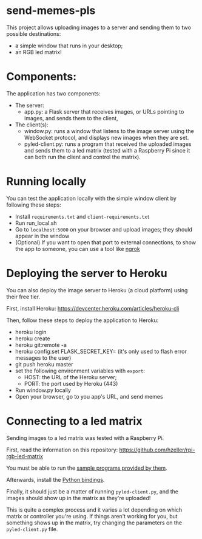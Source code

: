 # send-memes-pls

This project allows uploading images to a server and sending them to two possible destinations:

* a simple window that runs in your desktop;
* an RGB led matrix!

# Components:

The application has two components:

* The server:
  * app.py: a Flask server that receives images, or URLs pointing to images, and sends them to the client, 
* The client(s): 
  * window.py: runs a window that listens to the image server using the WebSocket protocol, and displays new images when they are set.
  * pyled-client.py: runs a program that received the uploaded images and sends them to a led matrix (tested with a Raspberry Pi since it can both run the client and control the matrix).
  

# Running locally

You can test the application locally with the simple window client by following these steps:

* Install `requirements.txt` and `client-requirements.txt`
* Run run_local.sh
* Go to `localhost:5000` on your browser and upload images; they should appear in the window
* (Optional) If you want to open that port to external connections, to show the app to someone, you can use a tool like [ngrok](https://ngrok.com/)

# Deploying the server to Heroku

You can also deploy the image server to Heroku (a cloud platform) using their free tier.

First, install Heroku: https://devcenter.heroku.com/articles/heroku-cli

Then, follow these steps to deploy the application to Heroku:

* heroku login
* heroku create <choose name>
* heroku git:remote -a <chosen name>
* heroku config:set FLASK_SECRET_KEY=<anything> (it's only used to flash error messages to the user)
* git push heroku master
* set the following environment variables with `export`:
  * HOST: the URL of the Heroku server; 
  * PORT: the port used by Heroku (443)
* Run window.py locally
* Open your browser, go to you app's URL, and send memes


# Connecting to a led matrix 

Sending images to a led matrix was tested with a Raspberry Pi.

First, read the information on this repository: https://github.com/hzeller/rpi-rgb-led-matrix

You must be able to run the [sample programs provided by them](https://github.com/hzeller/rpi-rgb-led-matrix/tree/master/examples-api-use).

Afterwards, install the [Python bindings](https://github.com/hzeller/rpi-rgb-led-matrix/tree/master/bindings/python).

Finally, it should just be a matter of running `pyled-client.py`, and the images should show up in the matrix as they're uploaded!

This is quite a complex process and it varies a lot depending on which matrix or controller you're using. If things aren't working for you, but something shows up in the matrix, try changing the parameters on the `pyled-client.py` file.
